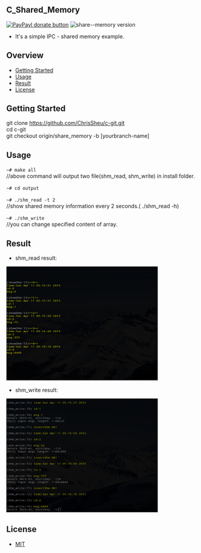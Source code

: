 ## C_Shared_Memory

[![PayPayl donate button](https://img.shields.io/badge/paypal-donate-yellow.svg)](https://www.paypal.com/cgi-bin/webscr?cmd=_s-xclick&hosted_button_id=JCT98Z2B5WMM8 "Donate once-off to this project using Paypal")
![share--memory version](https://img.shields.io/badge/share--memory-1.0.0-red.svg)

* It's a simple IPC - shared memory example.

## Overview

* [Getting Started](#getting-started)
* [Usage](#usage)
* [Result](#result)
* [License](#license)

## Getting Started
git clone https://github.com/ChrisSheu/c-git.git<br>
cd c-git<br>
git checkout origin/share_memory -b [yourbranch-name]

## Usage
`~# make all`<br>
//above command will output two file(shm_read, shm_write) in install folder.

`~# cd output`


`~# ./shm_read -t 2`<br>
//show shared memory information every 2 seconds.( ./shm_read -h)

`~# ./shm_write`<br>
//you can change specified content of array.

## Result

* shm_read result:

<div>
<img src="https://github.com/ChrisSheu/c-git/blob/share_memory/docs/read.png?raw=true" align="left|bottom" height="300" width="400">
</div>

* shm_write result:

<div>
<img src="https://github.com/ChrisSheu/c-git/blob/share_memory/docs/write.png?raw=true" align="left|bottom" height="300" width="400">
</div>

## License
* [MIT](http://opensource.org/licenses/MIT)

